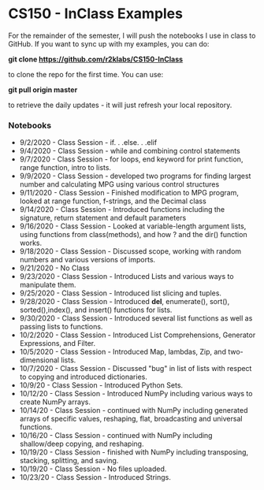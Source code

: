 # CS150 - InClass Examples
For the remainder of the semester, I will push the notebooks I use in class to GitHub. If you want to sync up with my examples, you can do:

**git clone https://github.com/r2klabs/CS150-InClass** 

to clone the repo for the first time. You can use:
 
**git pull origin master** 

to retrieve the daily updates - it will just refresh your local repository.

### Notebooks
- 9/2/2020 - Class Session - if. . .else. . .elif
- 9/4/2020 - Class Session - while and combining control statements
- 9/7/2020 - Class Session - for loops, end keyword for print function, range function, intro to lists. 
- 9/9/2020 - Class Session - developed two programs for finding largest number and calculating MPG using various control structures
- 9/11/2020 - Class Session - Finished modification to MPG program, looked at range function, f-strings, and the Decimal class
- 9/14/2020 - Class Session - Introduced functions including the signature, return statement and default parameters
- 9/16/2020 - Class Session - Looked at variable-length argument lists, using functions from class(methods), and how ? and the dir() function works.
- 9/18/2020 - Class Session - Discussed scope, working with random numbers and various versions of imports.
- 9/21/2020 - No Class
- 9/23/2020 - Class Session - Introduced Lists and various ways to manipulate them.
- 9/25/2020 - Class Session - Introduced list slicing and tuples.
- 9/28/2020 - Class Session - Introduced **del**, enumerate(), sort(), sorted(),index(), and insert() functions for lists.
- 9/30/2020 - Class Session - Introduced several list functions as well as passing lists to functions.
- 10/2/2020 - Class Session - Introduced List Comprehensions, Generator Expressions, and Filter.
- 10/5/2020 - Class Session - Introduced Map, lambdas, Zip, and two-dimensional lists.
- 10/7/2020 - Class Session - Discussed "bug" in list of lists with respect to copying and introduced dictionaries.
- 10/9/20 - Class Session - Introduced Python Sets.
- 10/12/20 - Class Session - Introduced NumPy including various ways to create NumPy arrays.
- 10/14/20 - Class Session - continued with NumPy including generated arrays of specific values, reshaping, flat, broadcasting and universal functions.
- 10/16/20 - Class Session - continued with NumPy including shallow/deep copying, and reshaping.
- 10/19/20 - Class Session - finished with NumPy including transposing, stacking, splitting, and saving.
- 10/19/20 - Class Session - No files uploaded.
- 10/23/20 - Class Session - Introduced Strings.